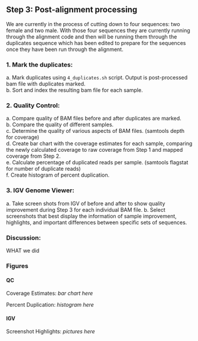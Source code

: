 ## Step 3: Post-alignment processing

We are currently in the process of cutting down to four sequences: two female and two male. With those four sequences they are currently running through the alignment code and then will be running them through the duplicates sequence which has been edited to prepare for the sequences once they have been run through the alignment.  

### 1. Mark the duplicates:

a. Mark duplicates using `4_duplicates.sh` script. Output is post-processed bam file with duplicates marked.  
b. Sort and index the resulting bam file for each sample.  

### 2. Quality Control:

a. Compare quality of BAM files before and after duplicates are marked.  
b. Compare the quality of different samples.  
c. Determine the quality of various aspects of BAM files. (samtools depth for coverage)  
d. Create bar chart with the coverage estimates for each sample, comparing the newly calculated coverage to raw coverage from Step 1 and mapped coverage from Step 2.  
e. Calculate percentage of duplicated reads per sample. (samtools flagstat for number of duplicate reads)  
f. Create histogram of percent duplication.  

### 3. IGV Genome Viewer:

a. Take screen shots from IGV of before and after to show quality improvement during Step 3 for each individual BAM file.
b. Select screenshots that best display the information of sample improvement, highlights, and important differences between specific sets of sequences.

### Discussion:

WHAT we did

### Figures

#### QC

Coverage Estimates:
_bar chart here_

Percent Duplication:
_histogram here_

#### IGV

Screenshot Highlights:
_pictures here_
